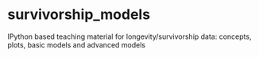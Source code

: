 survivorship_models
===================

IPython based teaching material for longevity/survivorship data: concepts, plots, basic models and advanced models
